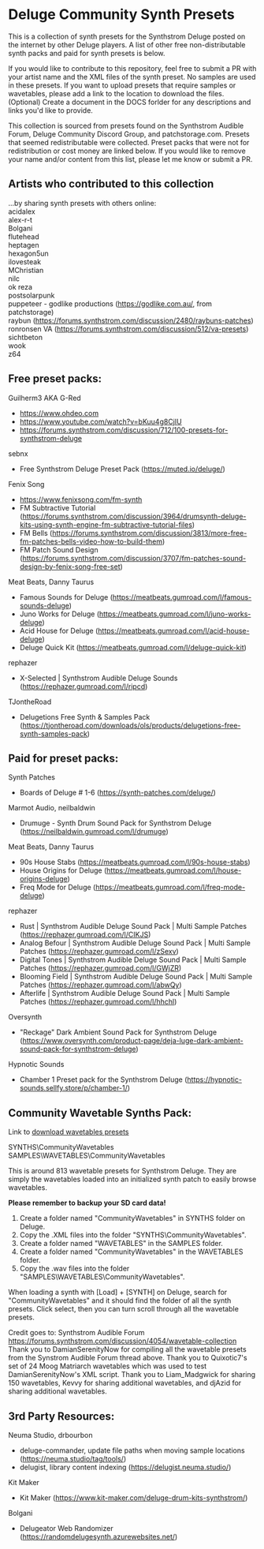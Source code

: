 # Deluge Community Synth Presets

This is a collection of synth presets for the Synthstrom Deluge posted on the internet by other Deluge players. A list of other free non-distributable synth packs and paid for synth presets is below. 

If you would like to contribute to this repository, feel free to submit a PR with your artist name and the XML files of the synth preset. No samples are used in these presets. If you want to upload presets that require samples or wavetables, please add a link to the location to download the files. (Optional) Create a document in the DOCS forlder for any descriptions and links you'd like to provide.  

This collection is sourced from presets found on the Synthstrom Audible Forum, Deluge Community Discord Group, and patchstorage.com. Presets that seemed redistributable were collected. Preset packs that were not for redistribution or cost money are linked below. If you would like to remove your name and/or content from this list, please let me know or submit a PR.   


## Artists who contributed to this collection  
...by sharing synth presets with others online:  
acidalex  
alex-r-t  
Bolgani  
flutehead  
heptagen  
hexagon5un  
ilovesteak  
MChristian  
nilc  
ok reza  
postsolarpunk  
puppeteer - godlike productions (https://godlike.com.au/, from patchstorage)  
raybun (https://forums.synthstrom.com/discussion/2480/raybuns-patches)  
ronronsen VA (https://forums.synthstrom.com/discussion/512/va-presets)  
sichtbeton  
wook  
z64  


## Free preset packs:
Guilherm3 AKA G-Red 
- https://www.ohdeo.com
- https://www.youtube.com/watch?v=bKuu4g8CjIU
- https://forums.synthstrom.com/discussion/712/100-presets-for-synthstrom-deluge

sebnx 
- Free Synthstrom Deluge Preset Pack (https://muted.io/deluge/)

Fenix Song 
- https://www.fenixsong.com/fm-synth
- FM Subtractive Tutorial (https://forums.synthstrom.com/discussion/3964/drumsynth-deluge-kits-using-synth-engine-fm-subtractive-tutorial-files)
- FM Bells (https://forums.synthstrom.com/discussion/3813/more-free-fm-patches-bells-video-how-to-build-them)
- FM Patch Sound Design (https://forums.synthstrom.com/discussion/3707/fm-patches-sound-design-by-fenix-song-free-set)

Meat Beats, Danny Taurus
- Famous Sounds for Deluge (https://meatbeats.gumroad.com/l/famous-sounds-deluge)
- Juno Works for Deluge (https://meatbeats.gumroad.com/l/juno-works-deluge)
- Acid House for Deluge (https://meatbeats.gumroad.com/l/acid-house-deluge)
- Deluge Quick Kit (https://meatbeats.gumroad.com/l/deluge-quick-kit)

rephazer
- X-Selected | Synthstrom Audible Deluge Sounds (https://rephazer.gumroad.com/l/ripcd)

TJontheRoad
- Delugetions Free Synth & Samples Pack (https://tjontheroad.com/downloads/ols/products/delugetions-free-synth-samples-pack)


## Paid for preset packs:
Synth Patches
- Boards of Deluge # 1-6 (https://synth-patches.com/deluge/)

Marmot Audio, neilbaldwin
- Drumuge - Synth Drum Sound Pack for Synthstrom Deluge (https://neilbaldwin.gumroad.com/l/drumuge)

Meat Beats, Danny Taurus
- 90s House Stabs (https://meatbeats.gumroad.com/l/90s-house-stabs)
- House Origins for Deluge (https://meatbeats.gumroad.com/l/house-origins-deluge)
- Freq Mode for Deluge (https://meatbeats.gumroad.com/l/freq-mode-deluge)

rephazer
- Rust | Synthstrom Audible Deluge Sound Pack | Multi Sample Patches (https://rephazer.gumroad.com/l/CIKJS)
- Analog Befour | Synthstrom Audible Deluge Sound Pack | Multi Sample Patches (https://rephazer.gumroad.com/l/zSexv)
- Digital Tones | Synthstrom Audible Deluge Sound Pack | Multi Sample Patches (https://rephazer.gumroad.com/l/GWjZR)
- Blooming Field | Synthstrom Audible Deluge Sound Pack | Multi Sample Patches (https://rephazer.gumroad.com/l/abwQy)
- Afterlife | Synthstrom Audible Deluge Sound Pack | Multi Sample Patches (https://rephazer.gumroad.com/l/hhchl)

Oversynth
- "Reckage" Dark Ambient Sound Pack for Synthstrom Deluge (https://www.oversynth.com/product-page/deja-luge-dark-ambient-sound-pack-for-synthstrom-deluge)

Hypnotic Sounds
- Chamber 1 Preset pack for the Synthstrom Deluge (https://hypnotic-sounds.sellfy.store/p/chamber-1/)


## Community Wavetable Synths Pack:

Link to [download wavetables presets](https://drive.google.com/file/d/1ncQXcsTkiZ1UjUph6qVSI6jD7DGtKSOT/view?usp=drive_link)

SYNTHS\CommunityWavetables  
SAMPLES\WAVETABLES\CommunityWavetables  

This is around 813 wavetable presets for Synthstrom Deluge. They are simply the wavetables loaded into an initialized synth patch to easily browse wavetables.

**Please remember to backup your SD card data!**  
1. Create a folder named "CommunityWavetables" in SYNTHS folder on Deluge.
2. Copy the .XML files into the folder "SYNTHS\CommunityWavetables".
3. Create a folder named "WAVETABLES" in the SAMPLES folder.
4. Create a folder named "CommunityWavetables" in the WAVETABLES folder. 
5. Copy the .wav files into the folder "SAMPLES\WAVETABLES\CommunityWavetables".

When loading a synth with [Load] + [SYNTH] on Deluge, search for "CommunityWavetables" and it should find the folder of all the synth presets. Click select, then you can turn scroll through all the wavetable presets.

Credit goes to:
Synthstrom Audible Forum https://forums.synthstrom.com/discussion/4054/wavetable-collection  
Thank you to DamianSerenityNow for compiling all the wavetable presets from the Synstrom Audible Forum thread above. Thank you to Quixotic7's set of 24 Moog Matriarch wavetables which was used to test DamianSerenityNow's XML script. Thank you to Liam_Madgwick for sharing 150 wavetables, Kevvy for sharing additional wavetables, and djAzid for sharing additional wavetables.  



## 3rd Party Resources:
Neuma Studio, drbourbon 
- deluge-commander, update file paths when moving sample locations (https://neuma.studio/tag/tools/)
- delugist, library content indexing (https://delugist.neuma.studio/)

Kit Maker
- Kit Maker (https://www.kit-maker.com/deluge-drum-kits-synthstrom/)

Bolgani
- Delugeator Web Randomizer (https://randomdelugesynth.azurewebsites.net/)
